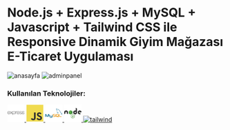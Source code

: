 # Node.js + Express.js + MySQL + Javascript + Tailwind CSS ile Responsive Dinamik Giyim Mağazası E-Ticaret Uygulaması

<img src="https://ibb.co/1XYKr9Q" alt="anasayfa"/>

<img src="https://media.giphy.com/media/v1.Y2lkPTc5MGI3NjExbGE3Z3Q1aHBuNHIzZnlrcXB3NHh6OWd1NWJ3MHJyb3I4amM4a2kxayZlcD12MV9pbnRlcm5hbF9naWZfYnlfaWQmY3Q9Zw/zxpW7mBXGjJn5RkhYd/giphy.gif" alt="adminpanel"/>

<h3 align="left">Kullanılan Teknolojiler:</h3>
<p align="left"> <a href="https://expressjs.com" target="_blank" rel="noreferrer"> <img src="https://raw.githubusercontent.com/devicons/devicon/master/icons/express/express-original-wordmark.svg" alt="express" width="40" height="40"/> </a> <a href="https://developer.mozilla.org/en-US/docs/Web/JavaScript" target="_blank" rel="noreferrer"> <img src="https://raw.githubusercontent.com/devicons/devicon/master/icons/javascript/javascript-original.svg" alt="javascript" width="40" height="40"/> </a> <a href="https://www.mysql.com/" target="_blank" rel="noreferrer"> <img src="https://raw.githubusercontent.com/devicons/devicon/master/icons/mysql/mysql-original-wordmark.svg" alt="mysql" width="40" height="40"/> </a> <a href="https://nodejs.org" target="_blank" rel="noreferrer"> <img src="https://raw.githubusercontent.com/devicons/devicon/master/icons/nodejs/nodejs-original-wordmark.svg" alt="nodejs" width="40" height="40"/> </a> <a href="https://tailwindcss.com/" target="_blank" rel="noreferrer"> <img src="https://www.vectorlogo.zone/logos/tailwindcss/tailwindcss-icon.svg" alt="tailwind" width="40" height="40"/> </a> </p>

